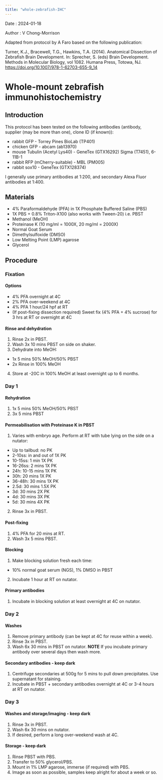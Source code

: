 ```yaml
---
title: "whole-zebrafish-IHC"
---
```


Date : 2024-01-18

Author : V Chong-Morrison

Adapted from protocol by A Faro based on the following publication:

Turner, K.J., Bracewell, T.G., Hawkins, T.A. (2014). Anatomical Dissection of Zebrafish Brain Development. In: Sprecher, S. (eds) Brain Development. Methods in Molecular Biology, vol 1082. Humana Press, Totowa, NJ. https://doi.org/10.1007/978-1-62703-655-9_14

# Whole-mount zebrafish immunohistochemistry

## Introduction
This protocol has been tested on the following antibodies (antibody, supplier (may be more than one), clone ID (if known)):
- rabbit GFP - Torrey Pines BioLab (TP401)
- chicken GFP - abcam (ab13970)
- mouse Tubulin (Acetyl Lys40) - GeneTex (GTX16292) Sigma (T7451), 6-11B-1
- rabbit RFP (mCherry-suitable) - MBL (PM005)
- rabbit sox10 - GeneTex (GTX128374)

I generally use primary antibodies at 1:200, and secondary Alexa Fluor antibodies at 1:400.

## Materials
- 4% Paraformaldehyde (PFA) in 1X Phosphate Buffered Saline (PBS)
- 1X PBS + 0.8% Triton-X100 (also works with Tween-20) i.e. PBST
- Methanol (MeOH)
- Proteinase K (10 mg/ml = 1000X, 20 mg/ml = 2000X)
- Normal Goat Serum
- Dimethylsulfoxide (DMSO)
- Low Melting Point (LMP) agarose
- Glycerol

## Procedure

### Fixation
#### Options
- 4% PFA overnight at 4C
- 2% PFA over-weekend at 4C
- 4% PFA 1 hour/24 hpf at RT
- (If post-fixing dissection required) Sweet fix (4% PFA + 4% sucrose) for 3 hrs at RT or overnight at 4C

#### Rinse and dehydration

1. Rinse 2x in PBST.
2. Wash 3x 10 mins PBST on side on shaker. 
3. Dehydrate into MeOH:

- 1x 5 mins 50% MeOH/50% PBST
- 2x Rinse in 100% MeOH

4. Store at -20C in 100% MeOH at least overnight up to 6 months.

### Day 1

#### Rehydration
1. 1x 5 mins 50% MeOH/50% PBST
2. 3x 5 mins PBST

#### Permeabilisation with Proteinase K in PBST

1. Varies with embryo age. Perform at RT with tube lying on the side on a nutator:
- Up to tailbud: no PK
- 2-10ss: in and out of 1X PK
- 10-15ss: 1 min 1X PK
- 16-26ss: 2 mins 1X PK
- 24h: 10-15 mins 1X PK
- 30h: 20 mins 1X PK
- 36-48h: 30 mins 1X PK
- 2.5d: 30 mins 1.5X PK
- 3d: 30 mins 2X PK
- 4d: 30 mins 3X PK
- 5d: 30 mins 4X PK

2. Rinse 3x in PBST.

#### Post-fixing
1. 4% PFA for 20 mins at RT.
2. Wash 3x 5 mins PBST.

#### Blocking
1. Make blocking solution fresh each time:
- 10% normal goat serum (NGS), 1% DMSO in PBST
2. Incubate 1 hour at RT on nutator.

#### Primary antibodies
1. Incubate in blocking solution at least overnight at 4C on nutator.

### Day 2
#### Washes	
1. Remove primary antibody (can be kept at 4C for reuse within a week).
2. Rinse 3x in PBST. 
3. Wash 6x 30 mins in PBST on nutator. 
**NOTE** If you incubate primary antibody over several days then wash more.

#### Secondary antibodies - keep dark
1. Centrifuge secondaries at 500g for 5 mins to pull down precipitates. Use supernatant for staining.
2. Incubate in PBST + secondary antibodies overnight at 4C or 3-4 hours at RT on nutator.

### Day 3
#### Washes and storage/imaging - keep dark
1. Rinse 3x in PBST. 
2. Wash 6x 30 mins on nutator.
3. If desired, perform a long over-weekend wash at 4C.

#### Storage - keep dark
1. Rinse PBST with PBS. 
2. Transfer to 50% glycerol/PBS.
3. Mount in 1% LMP agarose, immerse (if required) with PBS.
4. Image as soon as possible, samples keep alright for about a week or so.